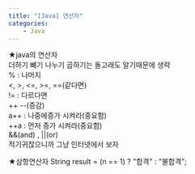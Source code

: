```yaml
---
title: "[Java] 연산자"
categories:
    - Java
---
```

★java의 연산자<br>
더하기 뺴기 나누기 곱하기는 돌고래도 알기때문에 생략<br>
% : 나머지<br>
<, >, <=, >=, ==(같다면)<br>
!= : 다르다면<br>
++ --(증감)<br>
a++ : 나중에증가 시켜라(중요함)<br>
++a : 먼저 증가 시켜라(중요함)<br>
&&(and) , ||(or)<br>
적기귀찮으니까 그냥 인터넷에서 보자

★삼항연산자
String result = (n == 1) ? "합격" : "불합격";